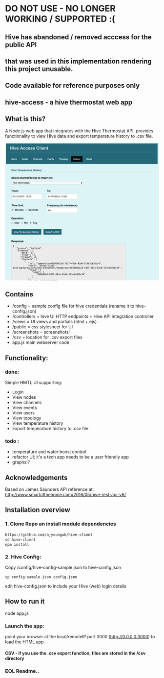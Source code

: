 
# DO NOT USE - NO LONGER WORKING / SUPPORTED :(
## Hive has abandoned / removed acccess for the public API 
## that was used in this implementation rendering this project unusable.
##
## Code available for reference purposes only


## hive-access - a hive thermostat web app


## What is this?
A Node.js web app that integrates with the Hive Thermostat API, provides functionality to view Hive data and export temperature history to .csv file.

![Alt text](/screenshots/history.png)

## Contains
- /config = sample config file for hive credentials (rename it to hive-config.json)
- /controllers = hive UI HTTP endpoints + Hive API integration controller 
- /views = UI views and partials (html + ejs)
- /public = css stylesheet for UI
- /screenshots = screenshots!
- /csv = location for .csv export files
- app.js main webserver code


## Functionality:

### done:
Simple HMTL UI supporting:
- Login
- View nodes
- View channels
- View events
- View users
- View topology 
- View temperature history
- Export temperature history to .csv file

### todo :
- temperature and water boost control
- refactor UI; it's a tech app needs to be a user friendly app
- graphs!?

## Acknowledgements
Based on James Saunders API reference at:
http://www.smartofthehome.com/2016/05/hive-rest-api-v6/

## Installation overview

### 1. Clone Repo an install module dependencies
```
https://github.com/ajyounguk/hive-client
cd hive-client
npm install
```

### 2. Hive Config:
Copy /config/hive-config-sample.json to hive-config.json
```
cp config-sample.json config.json
```
edit hive-config.json to include your Hive (web) login details


## How to run it
node app.js

### Launch the app:
point your browser at the local/remoteIP port 3000 (http://0.0.0.0:3000) to load the HTML app

#### CSV - if you use the .csv export function, files are stored in the /csv directory

### EOL Readme..
